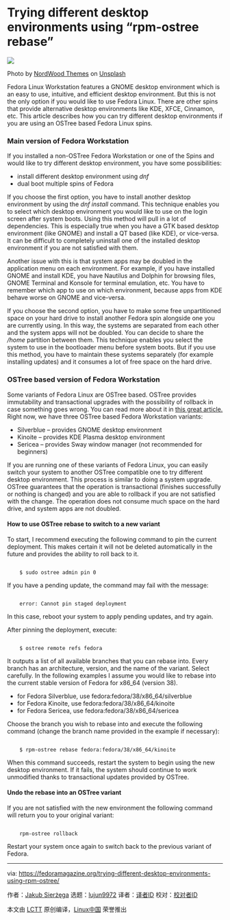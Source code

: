[#]: subject: "Trying different desktop environments using “rpm-ostree rebase”"
[#]: via: "https://fedoramagazine.org/trying-different-desktop-environments-using-rpm-ostree/"
[#]: author: "Jakub Sierżęga https://fedoramagazine.org/author/kuba3351/"
[#]: collector: "lujun9972"
[#]: translator: " "
[#]: reviewer: " "
[#]: publisher: " "
[#]: url: " "

Trying different desktop environments using “rpm-ostree rebase”
======

![][1]

Photo by [NordWood Themes][2] on [Unsplash][3]

Fedora Linux Workstation features a GNOME desktop environment which is an easy to use, intuitive, and efficient desktop environment. But this is not the only option if you would like to use Fedora Linux. There are other spins that provide alternative desktop environments like KDE, XFCE, Cinnamon, etc. This article describes how you can try different desktop environments if you are using an OSTree based Fedora Linux spins.

### Main version of Fedora Workstation

If you installed a non-OSTree Fedora Workstation or one of the Spins and would like to try different desktop environment, you have some possibilities:

  * install different desktop environment using _dnf_
  * dual boot multiple spins of Fedora



If you choose the first option, you have to install another desktop environment by using the _dnf install_ command. This technique enables you to select which desktop environment you would like to use on the login screen after system boots. Using this method will pull in a lot of dependencies. This is especially true when you have a GTK based desktop environment (like GNOME) and install a QT based (like KDE), or vice-versa. It can be difficult to completely uninstall one of the installed desktop environment if you are not satisfied with them.

Another issue with this is that system apps may be doubled in the application menu on each environment. For example, if you have installed GNOME and install KDE, you have Nautilus and Dolphin for browsing files, GNOME Terminal and Konsole for terminal emulation, etc. You have to remember which app to use on which environment, because apps from KDE behave worse on GNOME and vice-versa.

If you choose the second option, you have to make some free unpartitioned space on your hard drive to install another Fedora spin alongside one you are currently using. In this way, the systems are separated from each other and the system apps will not be doubled. You can decide to share the _/home_ partition between them. This technique enables you select the system to use in the bootloader menu before system boots. But if you use this method, you have to maintain these systems separately (for example installing updates) and it consumes a lot of free space on the hard drive.

### OSTree based version of Fedora Workstation

Some variants of Fedora Linux are OSTree based. OSTree provides immutability and transactional upgrades with the possibility of rollback in case something goes wrong. You can read more about it in [this great article.][4] Right now, we have three OSTree based Fedora Workstation variants:

  * Silverblue – provides GNOME desktop environment
  * Kinoite – provides KDE Plasma desktop environment
  * Sericea – provides Sway window manager (not recommended for beginners)



If you are running one of these variants of Fedora Linux, you can easily switch your system to another OSTree compatible one to try different desktop environment. This process is similar to doing a system upgrade. OSTree guarantees that the operation is transactional (finishes successfully or nothing is changed) and you are able to rollback if you are not satisfied with the change. The operation does not consume much space on the hard drive, and system apps are not doubled.

#### How to use OSTree rebase to switch to a new variant

To start, I recommend executing the following command to pin the current deployment. This makes certain it will not be deleted automatically in the future and provides the ability to roll back to it.

```

    $ sudo ostree admin pin 0

```

If you have a pending update, the command may fail with the message:

```

    error: Cannot pin staged deployment

```

In this case, reboot your system to apply pending updates, and try again.

After pinning the deployment, execute:

```

    $ ostree remote refs fedora

```

It outputs a list of all available branches that you can rebase into. Every branch has an architecture, version, and the name of the variant. Select carefully. In the following examples I assume you would like to rebase into the current stable version of Fedora for x86_64 (version 38).

  * for Fedora Silverblue, use fedora:fedora/38/x86_64/silverblue
  * for Fedora Kinoite, use fedora:fedora/38/x86_64/kinoite
  * for Fedora Sericea, use fedora:fedora/38/x86_64/sericea



Choose the branch you wish to rebase into and execute the following command (change the branch name provided in the example if necessary):

```

    $ rpm-ostree rebase fedora:fedora/38/x86_64/kinoite

```

When this command succeeds, restart the system to begin using the new desktop environment. If it fails, the system should continue to work unmodified thanks to transactional updates provided by OSTree.

#### Undo the rebase into an OSTree variant

If you are not satisfied with the new environment the following command will return you to your original variant:

```

    rpm-ostree rollback

```

Restart your system once again to switch back to the previous variant of Fedora.

--------------------------------------------------------------------------------

via: https://fedoramagazine.org/trying-different-desktop-environments-using-rpm-ostree/

作者：[Jakub Sierżęga][a]
选题：[lujun9972][b]
译者：[译者ID](https://github.com/译者ID)
校对：[校对者ID](https://github.com/校对者ID)

本文由 [LCTT](https://github.com/LCTT/TranslateProject) 原创编译，[Linux中国](https://linux.cn/) 荣誉推出

[a]: https://fedoramagazine.org/author/kuba3351/
[b]: https://github.com/lujun9972
[1]: https://fedoramagazine.org/wp-content/uploads/2023/05/try_de_using_ostree_rebase-816x345.jpg
[2]: https://unsplash.com/@nordwood?utm_source=unsplash&utm_medium=referral&utm_content=creditCopyText
[3]: https://unsplash.com/photos/E9tFH39iRPE?utm_source=unsplash&utm_medium=referral&utm_content=creditCopyText
[4]: https://fedoramagazine.org/pieces-of-fedora-silverblue/
